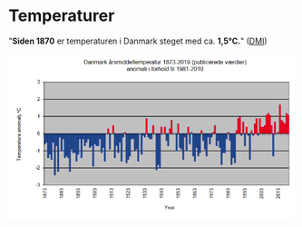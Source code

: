 # Temperaturer

"**Siden 1870** er temperaturen i Danmark steget med ca. **1,5°C.**" ([DMI](https://www.dmi.dk/fileadmin/user\_upload/Rapporter/TR/2020/DMIRap20-01.pdf))

![Danmarks Meteorologiske Institut](<../.gitbook/assets/billede (21).png>)

